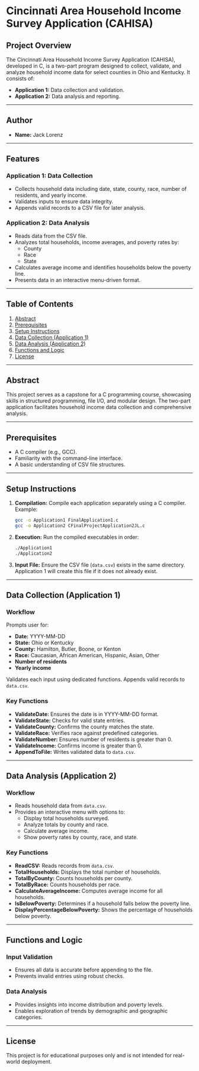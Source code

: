 
# Cincinnati Area Household Income Survey Application (CAHISA)

## Project Overview

The Cincinnati Area Household Income Survey Application (CAHISA), developed in C, is a two-part program designed to collect, validate, and analyze household income data for select counties in Ohio and Kentucky. It consists of:

- **Application 1:** Data collection and validation.
- **Application 2:** Data analysis and reporting.

---

## Author

- **Name:** Jack Lorenz  


---

## Features

### Application 1: Data Collection
- Collects household data including date, state, county, race, number of residents, and yearly income.
- Validates inputs to ensure data integrity.
- Appends valid records to a CSV file for later analysis.

### Application 2: Data Analysis
- Reads data from the CSV file.
- Analyzes total households, income averages, and poverty rates by:
  - County  
  - Race  
  - State  
- Calculates average income and identifies households below the poverty line.
- Presents data in an interactive menu-driven format.

---

## Table of Contents
1. [Abstract](#abstract)  
2. [Prerequisites](#prerequisites)  
3. [Setup Instructions](#setup-instructions)  
4. [Data Collection (Application 1)](#data-collection-application-1)  
5. [Data Analysis (Application 2)](#data-analysis-application-2)  
6. [Functions and Logic](#functions-and-logic)  
7. [License](#license)  

---

## Abstract

This project serves as a capstone for a C programming course, showcasing skills in structured programming, file I/O, and modular design. The two-part application facilitates household income data collection and comprehensive analysis.

---

## Prerequisites

- A C compiler (e.g., GCC).
- Familiarity with the command-line interface.
- A basic understanding of CSV file structures.

---

## Setup Instructions

1. **Compilation:** Compile each application separately using a C compiler. Example:
   ```bash
   gcc -o Application1 FinalApplication1.c
   gcc -o Application2 CFinalProjectApplication2JL.c
   ```

2. **Execution:** Run the compiled executables in order:
   ```bash
   ./Application1
   ./Application2
   ```

3. **Input File:** Ensure the CSV file (`data.csv`) exists in the same directory. Application 1 will create this file if it does not already exist.

---

## Data Collection (Application 1)

### Workflow
Prompts user for:
- **Date:** YYYY-MM-DD  
- **State:** Ohio or Kentucky  
- **County:** Hamilton, Butler, Boone, or Kenton  
- **Race:** Caucasian, African American, Hispanic, Asian, Other  
- **Number of residents**  
- **Yearly income**  

Validates each input using dedicated functions. Appends valid records to `data.csv`.

### Key Functions
- **ValidateDate:** Ensures the date is in YYYY-MM-DD format.
- **ValidateState:** Checks for valid state entries.
- **ValidateCounty:** Confirms the county matches the state.
- **ValidateRace:** Verifies race against predefined categories.
- **ValidateNumber:** Ensures number of residents is greater than 0.
- **ValidateIncome:** Confirms income is greater than 0.
- **AppendToFile:** Writes validated data to `data.csv`.

---

## Data Analysis (Application 2)

### Workflow
- Reads household data from `data.csv`.
- Provides an interactive menu with options to:
  - Display total households surveyed.
  - Analyze totals by county and race.
  - Calculate average income.
  - Show poverty rates by county, race, and state.

### Key Functions
- **ReadCSV:** Reads records from `data.csv`.
- **TotalHouseholds:** Displays the total number of households.
- **TotalByCounty:** Counts households per county.
- **TotalByRace:** Counts households per race.
- **CalculateAverageIncome:** Computes average income for all households.
- **IsBelowPoverty:** Determines if a household falls below the poverty line.
- **DisplayPercentageBelowPoverty:** Shows the percentage of households below poverty.

---

## Functions and Logic

### Input Validation
- Ensures all data is accurate before appending to the file.
- Prevents invalid entries using robust checks.

### Data Analysis
- Provides insights into income distribution and poverty levels.
- Enables exploration of trends by demographic and geographic categories.

---

## License

This project is for educational purposes only and is not intended for real-world deployment.
